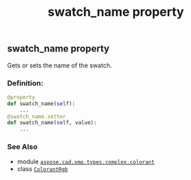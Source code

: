 ﻿---
title: swatch_name property
second_title: Aspose.CAD for Python via .NET API References
description: 
type: docs
weight: 110
url: /aspose.cad.xmp.types.complex.colorant/colorantrgb/swatch_name/
is_root: false
---

## swatch_name property


Gets or sets the name of the swatch.
### Definition:
```python
@property
def swatch_name(self):
    ...
@swatch_name.setter
def swatch_name(self, value):
    ...
```

### See Also
* module [`aspose.cad.xmp.types.complex.colorant`](../../)
* class [`ColorantRgb`](/cad/python-net/aspose.cad.xmp.types.complex.colorant/colorantrgb)
